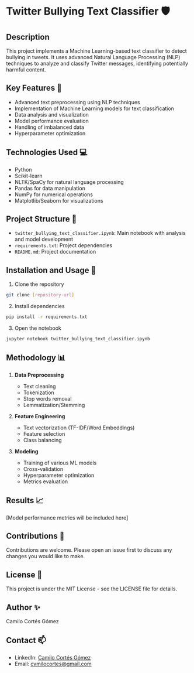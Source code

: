 # Twitter Bullying Text Classifier 🛡️

## Description
This project implements a Machine Learning-based text classifier to detect bullying in tweets. It uses advanced Natural Language Processing (NLP) techniques to analyze and classify Twitter messages, identifying potentially harmful content.

## Key Features 🚀
- Advanced text preprocessing using NLP techniques
- Implementation of Machine Learning models for text classification
- Data analysis and visualization
- Model performance evaluation
- Handling of imbalanced data
- Hyperparameter optimization

## Technologies Used 💻
- Python
- Scikit-learn
- NLTK/SpaCy for natural language processing
- Pandas for data manipulation
- NumPy for numerical operations
- Matplotlib/Seaborn for visualizations

## Project Structure 📁
- `twitter_bullying_text_classifier.ipynb`: Main notebook with analysis and model development
- `requirements.txt`: Project dependencies
- `README.md`: Project documentation

## Installation and Usage 🔧
1. Clone the repository
```bash
git clone [repository-url]
```

2. Install dependencies
```bash
pip install -r requirements.txt
```

3. Open the notebook
```bash
jupyter notebook twitter_bullying_text_classifier.ipynb
```

## Methodology 📊
1. **Data Preprocessing**
   - Text cleaning
   - Tokenization
   - Stop words removal
   - Lemmatization/Stemming

2. **Feature Engineering**
   - Text vectorization (TF-IDF/Word Embeddings)
   - Feature selection
   - Class balancing

3. **Modeling**
   - Training of various ML models
   - Cross-validation
   - Hyperparameter optimization
   - Metrics evaluation

## Results 📈
[Model performance metrics will be included here]

## Contributions 🤝
Contributions are welcome. Please open an issue first to discuss any changes you would like to make.

## License 📝
This project is under the MIT License - see the LICENSE file for details.

## Author ✨
Camilo Cortés Gómez

## Contact 📫
- LinkedIn: [Camilo Cortés Gómez](https://www.linkedin.com/in/camilo-cortes-gomez/)
- Email: [cvmilocortes@gmail.com](mailto:cvmilocortes@gmail.com)
